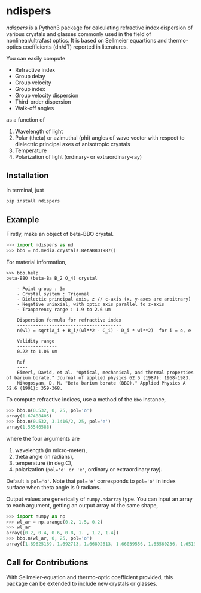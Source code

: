 # ndispers
*ndispers* is a Python3 package for calculating refractive index dispersion of various crystals and glasses commonly used in the field of nonlinear/ultrafast optics. It is based on Sellmeier equartions and thermo-optics coefficients (dn/dT) reported in literatures.

You can easily compute
- Refractive index
- Group delay
- Group velocity
- Group index
- Group velocity dispersion
- Third-order dispersion
- Walk-off angles

as a function of
1. Wavelength of light
2. Polar (theta) or azimuthal (phi) angles of wave vector with respect to dielectric principal axes of anisotropic crystals
3. Temperature
4. Polarization of light (ordinary- or extraordinary-ray)



## Installation

In terminal, just
```zsh
pip install ndispers
```

## Example

Firstly, make an object of beta-BBO crystal.

```python
>>> import ndispers as nd
>>> bbo = nd.media.crystals.BetaBBO1987()
```

For material information, 

```
>>> bbo.help
beta-BBO (beta-Ba B_2 O_4) crystal

    - Point group : 3m
    - Crystal system : Trigonal
    - Dielectic principal axis, z // c-axis (x, y-axes are arbitrary)
    - Negative uniaxial, with optic axis parallel to z-axis
    - Tranparency range : 1.9 to 2.6 um

    Dispersion formula for refractive index
    ---------------------------------------
    n(wl) = sqrt(A_i + B_i/(wl**2 - C_i) - D_i * wl**2)  for i = o, e
    
    Validity range
    ---------------
    0.22 to 1.06 um

    Ref
    ----
    Eimerl, David, et al. "Optical, mechanical, and thermal properties of barium borate." Journal of applied physics 62.5 (1987): 1968-1983.
    Nikogosyan, D. N. "Beta barium borate (BBO)." Applied Physics A 52.6 (1991): 359-368.
```

To compute refractive indices, use a method of the `bbo` instance,

```python
>>> bbo.n(0.532, 0, 25, pol='o')
array(1.67488405)
>>> bbo.n(0.532, 3.1416/2, 25, pol='e')
array(1.55546588)
```

where the four arguments are
1. wavelength (in micro-meter), 
2. theta angle (in radians),
3. temperature (in deg.C), 
4. polarization (`pol='o' or 'e'`, ordinary or extraordinary ray). 

Default is `pol='o'`. Note that `pol='e'` corresponds to `pol='o'` in index surface when theta angle is 0 radians. 

Output values are generically of `numpy.ndarray` type. You can input an array to each argument, getting an output array of the same shape, 

```python
>>> import numpy as np
>>> wl_ar = np.arange(0.2, 1.5, 0.2)
>>> wl_ar
array([0.2, 0.4, 0.6, 0.8, 1. , 1.2, 1.4])
>>> bbo.n(wl_ar, 0, 25, pol='o')
array([1.89625189, 1.692713, 1.66892613, 1.66039556, 1.65560236, 1.65199986, 1.64874414])
```


## Call for Contributions

With Sellmeier-equation and thermo-optic coefficient provided, this package can be extended to include new crystals or glasses. 
